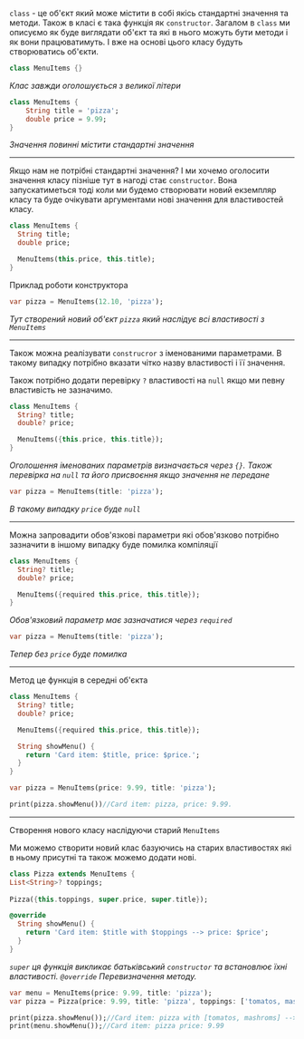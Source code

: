 `class` - це об'єкт який може містити в собі якісь стандартні значення та методи. Також в класі є така функція як `constructor`. 
Загалом в `class` ми описуємо як буде виглядати об'єкт та які в нього можуть бути методи і як вони працюватимуть. І вже на основі цього класу будуть створюватись об'єкти.

```dart
class MenuItems {}
```
*Клас завжди оголошується з великої літери*

```dart
class MenuItems {
	String title = 'pizza';
	double price = 9.99;
}
```
*Значення повинні містити стандартні значення*

---
Якщо нам не потрібні стандартні значення? І ми хочемо оголосити значення класу пізніше тут в нагоді стає `constructor`. Вона запускатиметься тоді коли ми будемо створювати новий екземпляр класу та буде очікувати аргументами нові значення для властивостей класу.

```dart
class MenuItems {
  String title;
  double price;

  MenuItems(this.price, this.title);
}
```

Приклад роботи конструктора
```dart
var pizza = MenuItems(12.10, 'pizza');
```
*Тут створений новий об'єкт `pizza` який наслідує всі властивості з `MenuItems`*

---
Також можна реалізувати `construcror` з іменованими параметрами. В такому випадку потрібно вказати чітко назву властивості і її значення.

Також потрібно додати перевірку `?` властивості на `null` якщо ми певну властивість не зазначимо.

```dart
class MenuItems {
  String? title;
  double? price;

  MenuItems({this.price, this.title});
}
```
*Оголошення іменованих параметрів визначається через `{}`. Також перевірка на `null` та його присвоєння якщо значення не передане*

```dart
var pizza = MenuItems(title: 'pizza');
```
*В такому випадку `price` буде `null`*

---

Можна запровадити обов'язкові параметри які обов'язково потрібно зазначити в іншому випадку буде помилка компіляції

```dart
class MenuItems {
  String? title;
  double? price;

  MenuItems({required this.price, this.title});
}
```
*Обов'язковий параметр має зазначатися через `required`*

```dart
var pizza = MenuItems(title: 'pizza');
```
*Тепер без `price` буде помилка*

---

Метод це функція в середні об'єкта 
```dart
class MenuItems {
  String? title;
  double? price;

  MenuItems({required this.price, this.title});

  String showMenu() {
    return 'Card item: $title, price: $price.';
  }
}
```

```dart
var pizza = MenuItems(price: 9.99, title: 'pizza');

print(pizza.showMenu())//Card item: pizza, price: 9.99.
```
---

Створення нового класу наслідуючи старий `MenuItems`

Ми можемо створити новий клас базуючись на старих властивостях які в ньому присутні та також можемо додати нові.

```dart
class Pizza extends MenuItems {
List<String>? toppings;
  
Pizza({this.toppings, super.price, super.title});

@override
  String showMenu() {
    return 'Card item: $title with $toppings --> price: $price';
  }
}
```
*`super` ця функція викликає батьківський `constructor` та встановлює їхні властивості.*
*`@override` Перевизначення методу.*

```dart
var menu = MenuItems(price: 9.99, title: 'pizza');
var pizza = Pizza(price: 9.99, title: 'pizza', toppings: ['tomatos, mashroms']);

print(pizza.showMenu());//Card item: pizza with [tomatos, mashroms] --> price: 9.99
print(menu.showMenu());//Card item: pizza price: 9.99
```